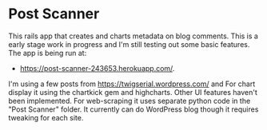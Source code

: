 # Post Scanner

This rails app that creates and charts metadata on blog comments. This is a early stage work in progress and I'm still testing out some basic features. The app is being run at:

- https://post-scanner-243653.herokuapp.com/. 

I'm using a few posts from https://twigserial.wordpress.com/ and For chart display it using the chartkick gem and highcharts. Other UI features haven't been implemented. For web-scraping it uses separate python code in the "Post Scanner" folder. It currently can do WordPress blog though it requires tweaking for each site.
